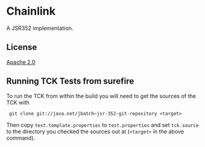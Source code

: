 # Chainlink

A JSR352 implementation.

## License

[Apache 2.0](http://www.apache.org/licenses/LICENSE-2.0.html)

## Running TCK Tests from surefire

To run the TCK from within the build you will need to get the sources of the TCK with

` git clone git://java.net/jbatch~jsr-352-git-repository <target>`

Then copy `test.template.properties` to `test.properties` and set `tck.source` to
the directory you checked the sources out at (`<target>` in the above command).
